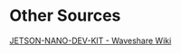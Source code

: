 # Other Sources

[JETSON-NANO-DEV-KIT - Waveshare Wiki](https://www.waveshare.com/wiki/JETSON-NANO-DEV-KIT#User_Guide)